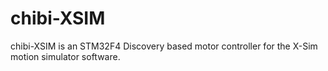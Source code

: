 # chibi-XSIM
chibi-XSIM is an STM32F4 Discovery based motor controller for the X-Sim motion simulator software.
